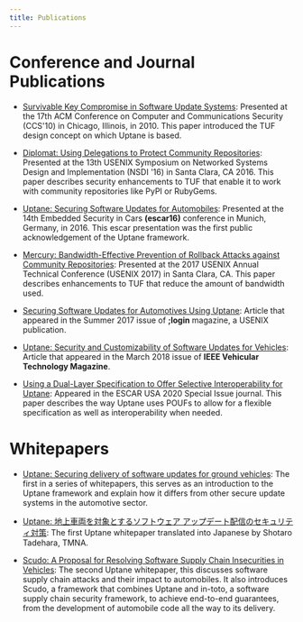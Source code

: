 ```yaml
---
title: Publications
---
```


# Conference and Journal Publications

- [Survivable Key Compromise in Software Update Systems](papers/samuel_ccs_2010.pdf): Presented at the 17th ACM Conference on Computer and Communications Security (CCS'10) in Chicago, Illinois, in 2010\. This paper introduced the TUF design concept on which Uptane is based.

- [Diplomat: Using Delegations to Protect Community Repositories](papers/protect-community-repositories-nsdi2016.pdf?raw=true): Presented at the 13th USENIX Symposium on Networked Systems Design and Implementation (NSDI '16) in Santa Clara, CA 2016\. This paper describes security enhancements to TUF that enable it to work with community repositories like PyPI or RubyGems.

- [Uptane: Securing Software Updates for Automobiles](papers/kuppusamy_escar_16.pdf): Presented at the 14th Embedded Security in Cars **(escar16)** conference in Munich, Germany, in 2016. This escar presentation was the first public acknowledgement of the Uptane framework.

- [Mercury: Bandwidth-Effective Prevention of Rollback Attacks against Community Repositories](papers/prevention-rollback-attacks-atc2017.pdf): Presented at the 2017 USENIX Annual Technical Conference (USENIX 2017) in Santa Clara, CA. This paper describes enhancements to TUF that reduce the amount of bandwidth used.

- [Securing Software Updates for Automotives Using Uptane](papers/kuppusamy_login_2017.pdf): Article that appeared in the Summer 2017 issue of **;login** magazine, a USENIX publication.

- [Uptane: Security and Customizability of Software Updates for Vehicles](papers/kuppusamy_IEEEVT_2018.pdf): Article that appeared in the March 2018 issue of **IEEE Vehicular Technology Magazine**.

- [Using a Dual-Layer Specification to Offer Selective Interoperability for Uptane](papers/moore_escar_2020.pdf): Appeared in the ESCAR USA 2020 Special Issue journal. This paper describes the way Uptane uses POUFs to allow for a flexible specification as well as interoperability when needed.

# Whitepapers

- [Uptane: Securing delivery of software updates for ground vehicles](papers/uptane_first_whitepaper_7821.pdf): The first in a series of whitepapers, this serves as an introduction to the Uptane framework and explain how it differs from other secure update systems in the automotive sector.

- [Uptane: 地上車両を対象とするソフトウェア アップデート配信のセキュリティ対策](papers/uptane_first_japanese_92121.pdf): The first Uptane whitepaper translated into Japanese by Shotaro Tadehara, TMNA.

- [Scudo: A Proposal for Resolving Software Supply Chain Insecurities in Vehicles](papers/scudo-whitepaper.pdf): The second Uptane whitepaper, this discusses software supply chain attacks and their impact to automobiles. It also introduces Scudo, a framework that combines Uptane and in-toto, a software supply chain security framework, to achieve end-to-end guarantees, from the development of automobile code all the way to its delivery.
